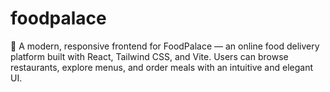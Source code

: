 # foodpalace
🍔 A modern, responsive frontend for FoodPalace — an online food delivery platform built with React, Tailwind CSS, and Vite. Users can browse restaurants, explore menus, and order meals with an intuitive and elegant UI.
